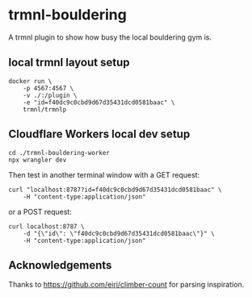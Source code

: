 # trmnl-bouldering

A trmnl plugin to show how busy the local bouldering gym is. 

## local trmnl layout setup

```
docker run \
    -p 4567:4567 \
    -v ./:/plugin \
    -e "id=f40dc9c0cbd9d67d35431dcd0581baac" \
    trmnl/trmnlp
```

## Cloudflare Workers local dev setup

```
cd ./trmnl-bouldering-worker
npx wrangler dev
```

Then test in another terminal window with a GET request:
```
curl "localhost:8787?id=f40dc9c0cbd9d67d35431dcd0581baac" \
    -H "content-type:application/json"
```

or a POST request:
```
curl localhost:8787 \
    -d "{\"id\": \"f40dc9c0cbd9d67d35431dcd0581baac\"}" \
    -H "content-type:application/json"
```

## Acknowledgements

Thanks to https://github.com/eiri/climber-count for parsing inspiration.
